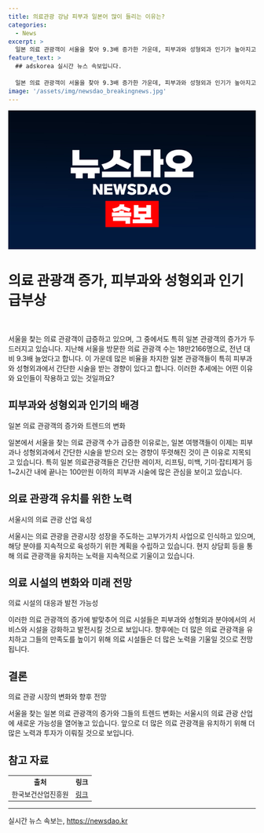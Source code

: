 ```yaml
---
title: 의료관광 강남 피부과 일본어 많이 들리는 이유는?
categories:
  - News
excerpt: >
  일본 의료 관광객이 서울을 찾아 9.3배 증가한 가운데, 피부과와 성형외과 인기가 높아지고 있다. 명동과 동대문 등을 돌며 쇼핑 후 간단한 시술을 받고 귀국하는 '서울 여행코스'가 유행이며, 외국인 의료관광객 10명 중 3명 이상이 일본인이다. 피부과와 성형외과가 부가가치가 높은 분야로 떠오르며, 이들에서 레이저, 리프팅, 미백 등을 받고 있다.
feature_text: >
  ## adskorea 실시간 뉴스 속보입니다.

  일본 의료 관광객이 서울을 찾아 9.3배 증가한 가운데, 피부과와 성형외과 인기가 높아지고 있다. 명동과 동대문 등을 돌며 쇼핑 후 간단한 시술을 받고 귀국하는 '서울 여행코스'가 유행이며, 외국인 의료관광객 10명 중 3명 이상이 일본인이다. 피부과와 성형외과가 부가가치가 높은 분야로 떠오르며, 이들에서 레이저, 리프팅, 미백 등을 받고 있다.
image: '/assets/img/newsdao_breakingnews.jpg'
---
```


<p><img src="/assets/img/newsdao_breakingnews.jpg" alt="adskorea 속보" /></p>

<h1 data-ke-size="size26"><b>의료 관광객 증가, 피부과와 성형외과 인기 급부상</b></h1>

<p data-ke-size="size16">&nbsp;</p>

<p>서울을 찾는 의료 관광객이 급증하고 있으며, 그 중에서도 특히 일본 관광객의 증가가 두드러지고 있습니다. 지난해 서울을 방문한 의료 관광객 수는 18만2166명으로, 전년 대비 9.3배 늘었다고 합니다. 이 가운데 많은 비율을 차지한 일본 관광객들이 특히 피부과와 성형외과에서 간단한 시술을 받는 경향이 있다고 합니다. 이러한 추세에는 어떤 이유와 요인들이 작용하고 있는 것일까요? </p>

<h2 data-ke-size="size24"><b>피부과와 성형외과 인기의 배경</b></h2>

<p data-ke-size="size16">일본 의료 관광객의 증가와 트렌드의 변화</p>

<p>일본에서 서울을 찾는 의료 관광객 수가 급증한 이유로는, 일본 여행객들이 이제는 피부과나 성형외과에서 간단한 시술을 받으러 오는 경향이 뚜렷해진 것이 큰 이유로 지목되고 있습니다. 특히 일본 의료관광객들은 간단한 레이저, 리프팅, 미백, 기미·잡티제거 등 1~2시간 내에 끝나는 100만원 이하의 피부과 시술에 많은 관심을 보이고 있습니다.</p>

<h2 data-ke-size="size24"><b>의료 관광객 유치를 위한 노력</b></h2>

<p data-ke-size="size16">서울시의 의료 관광 산업 육성</p>

<p>서울시는 의료 관광을 관광시장 성장을 주도하는 고부가가치 사업으로 인식하고 있으며, 해당 분야를 지속적으로 육성하기 위한 계획을 수립하고 있습니다. 현지 상담회 등을 통해 의료 관광객을 유치하는 노력을 지속적으로 기울이고 있습니다.</p>

<h2 data-ke-size="size24"><b>의료 시설의 변화와 미래 전망</b></h2>

<p data-ke-size="size16">의료 시설의 대응과 발전 가능성</p>

<p>이러한 의료 관광객의 증가에 발맞추어 의료 시설들은 피부과와 성형외과 분야에서의 서비스와 시설을 강화하고 발전시킬 것으로 보입니다. 향후에는 더 많은 의료 관광객을 유치하고 그들의 만족도를 높이기 위해 의료 시설들은 더 많은 노력을 기울일 것으로 전망됩니다.</p>

<h2 data-ke-size="size24"><b>결론</b></h2>

<p data-ke-size="size16">의료 관광 시장의 변화와 향후 전망</p>

<p>서울을 찾는 일본 의료 관광객의 증가와 그들의 트렌드 변화는 서울시의 의료 관광 산업에 새로운 가능성을 열어놓고 있습니다. 앞으로 더 많은 의료 관광객을 유치하기 위해 더 많은 노력과 투자가 이뤄질 것으로 보입니다.</p>

<h2 data-ke-size="size24"><b>참고 자료</b></h2>

<p data-ke-size="size16"></p>

<table>
    <tbody>
        <tr>
            <td style="text-align: center; height: 17px;"><b>출처</b></td>
            <td style="text-align: center; height: 17px;"><b>링크</b></td>
        </tr>
        <tr>
            <td style="text-align: center; height: 17px;">한국보건산업진흥원</td>
            <td style="text-align: center; height: 17px;"><a href="https://www.khidi.or.kr/index.do" target="_blank" rel="noopener">링크</a></td>
        </tr>
    </tbody>
</table>

<p data-ke-size="size16"></p>

<p><hr></p>
실시간 뉴스 속보는, <a href="https://newsdao.kr" rel="dofollow">https://newsdao.kr</a>


